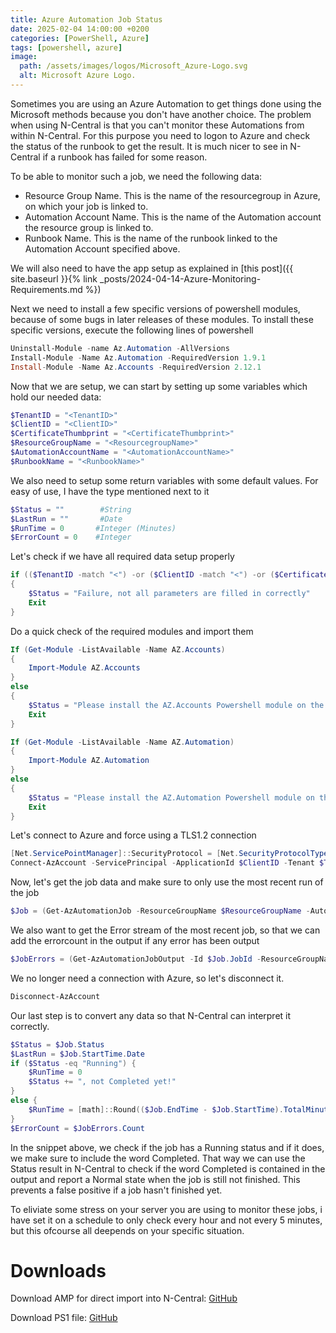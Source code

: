 ```yaml
---
title: Azure Automation Job Status
date: 2025-02-04 14:00:00 +0200
categories: [PowerShell, Azure]
tags: [powershell, azure]
image:
  path: /assets/images/logos/Microsoft_Azure-Logo.svg
  alt: Microsoft Azure Logo.
---
```

Sometimes you are using an Azure Automation to get things done using the Microsoft methods because you don't have another choice.
The problem when using N-Central is that you can't monitor these Automations from within N-Central. For this purpose you need to logon to Azure and check the status of the runbook to get the result. It is much nicer to see in N-Central if a runbook has failed for some reason.

To be able to monitor such a job, we need the following data:
- Resource Group Name. This is the name of the resourcegroup in Azure, on which your job is linked to.
- Automation Account Name. This is the name of the Automation account the resource group is linked to.
- Runbook Name. This is the name of the runbook linked to the Automation Account specified above.

We will also need to have the app setup as explained in [this post]({{ site.baseurl }}{% link _posts/2024-04-14-Azure-Monitoring-Requirements.md %})

Next we need to install a few specific versions of powershell modules, because of some bugs in later releases of these modules.
To install these specific versions, execute the following lines of powershell
```powershell
Uninstall-Module -name Az.Automation -AllVersions
Install-Module -Name Az.Automation -RequiredVersion 1.9.1
Install-Module -Name Az.Accounts -RequiredVersion 2.12.1
```

Now that we are setup, we can start by setting up some variables which hold our needed data:
```powershell
$TenantID = "<TenantID>"
$ClientID = "<ClientID>"
$CertificateThumbprint = "<CertificateThumbprint>"
$ResourceGroupName = "<ResourcegroupName>"
$AutomationAccountName = "<AutomationAccountName>"
$RunbookName = "<RunbookName>"
```

We also need to setup some return variables with some default values. For easy of use, I have the type mentioned next to it
```powershell
$Status = ""        #String
$LastRun = ""       #Date
$RunTime = 0       #Integer (Minutes)
$ErrorCount = 0    #Integer
```

Let's check if we have all required data setup properly
```powershell
if (($TenantID -match "<") -or ($ClientID -match "<") -or ($CertificateThumbprint -match "<") -or ($ResourceGroupName -match "<") -or ($AutomationAccountName -match "<") -or ($RunbookName -match "<"))
{
    $Status = "Failure, not all parameters are filled in correctly"
    Exit
}
```

Do a quick check of the required modules and import them
```powershell
If (Get-Module -ListAvailable -Name AZ.Accounts)
{
    Import-Module AZ.Accounts
}
else
{
    $Status = "Please install the AZ.Accounts Powershell module on the executing server"
    Exit
}

If (Get-Module -ListAvailable -Name AZ.Automation)
{
    Import-Module AZ.Automation
}
else
{
    $Status = "Please install the AZ.Automation Powershell module on the executing server"
    Exit
}
```

Let's connect to Azure and force using a TLS1.2 connection
```powershell
[Net.ServicePointManager]::SecurityProtocol = [Net.SecurityProtocolType]::Tls12
Connect-AzAccount -ServicePrincipal -ApplicationId $ClientID -Tenant $TenantID -CertificateThumbprint $CertificateThumbprint
```

Now, let's get the job data and make sure to only use the most recent run of the job
```powershell
$Job = (Get-AzAutomationJob -ResourceGroupName $ResourceGroupName -AutomationAccountName $AutomationAccountName -RunbookName $RunbookName)[0]
```

We also want to get the Error stream of the most recent job, so that we can add the errorcount in the output if any error has been output
```powershell
$JobErrors = (Get-AzAutomationJobOutput -Id $Job.JobId -ResourceGroupName $ResourceGroupName -AutomationAccountName $AutomationAccountName -stream "Error")
```

We no longer need a connection with Azure, so let's disconnect it.
```powershell
Disconnect-AzAccount
```

Our last step is to convert any data so that N-Central can interpret it correctly.
```powershell
$Status = $Job.Status
$LastRun = $Job.StartTime.Date
if ($Status -eq "Running") {
    $RunTime = 0
    $Status += ", not Completed yet!"
}
else {
    $RunTime = [math]::Round(($Job.EndTime - $Job.StartTime).TotalMinutes)
}
$ErrorCount = $JobErrors.Count
```
In the snippet above, we check if the job has a Running status and if it does, we make sure to include the word Completed. That way we can use the Status result in N-Central to check if the word Completed is contained in the output and report a Normal state when the job is still not finished. This prevents a false positive if a job hasn't finished yet.

To eliviate some stress on your server you are using to monitor these jobs, i have set it on a schedule to only check every hour and not every 5 minutes, but this ofcourse all deepends on your specific situation.

# Downloads
Download AMP for direct import into N-Central: [GitHub](https://github.com/eagle00789/N-Central/blob/master/Azure%20Monitoring/Azure%20Automation%20Job%20Status/Azure%20Automation%20Job%20Status.amp)

Download PS1 file: [GitHub](https://github.com/eagle00789/N-Central/blob/master/Azure%20Monitoring/Azure%20Automation%20Job%20Status/AzureAutomationJobStatus.ps1)